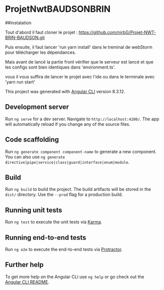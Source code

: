 # ProjetNwtBAUDSONBRIN

##instalation

Tout d'abord il faut cloner le projet :
https://github.com/nirbG/Projet-NWT-BRIN-BAUDSON.git

Puis ensuite, 
il faut lancer 'run yarn install' dans le treminal de webStorm pour télécharger les dépendances.

Mais avant de lancé la partie front vérifier que le serveur est lancé et que les configs sont bien identiques  dans 'environment.ts'.

vous il vous suffira de lancer le projet avec l'ide ou dans le terminale avec 'yarn run start'


This project was generated with [Angular CLI](https://github.com/angular/angular-cli) version 8.3.12.

## Development server

Run `ng serve` for a dev server. Navigate to `http://localhost:4200/`. The app will automatically reload if you change any of the source files.

## Code scaffolding

Run `ng generate component component-name` to generate a new component. You can also use `ng generate directive|pipe|service|class|guard|interface|enum|module`.

## Build

Run `ng build` to build the project. The build artifacts will be stored in the `dist/` directory. Use the `--prod` flag for a production build.

## Running unit tests

Run `ng test` to execute the unit tests via [Karma](https://karma-runner.github.io).

## Running end-to-end tests

Run `ng e2e` to execute the end-to-end tests via [Protractor](http://www.protractortest.org/).

## Further help

To get more help on the Angular CLI use `ng help` or go check out the [Angular CLI README](https://github.com/angular/angular-cli/blob/master/README.md).
